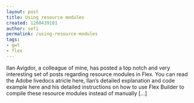 ```yaml
---
layout: post
title: Using resource modules
created: 1260439181
author: sefi
permalink: /using-resource-modules
tags:
- gwt
- flex
---
```

Ilan Avigdor, a colleague of mine, has posted a top notch and very interesting set of posts regarding resource modules in Flex. You can read the Adobe livedocs atricle here, Ilan’s detailed explanation and code example here and his detailed instructions on how to use Flex Builder to compile these resource modules instead of manually [...]<img alt="" border="0" src="http://stats.wordpress.com/b.gif?host=flexblackbelt.wordpress.com&blog=5633522&post=219&subd=flexblackbelt&ref=&feed=1" width="1" height="1" />
